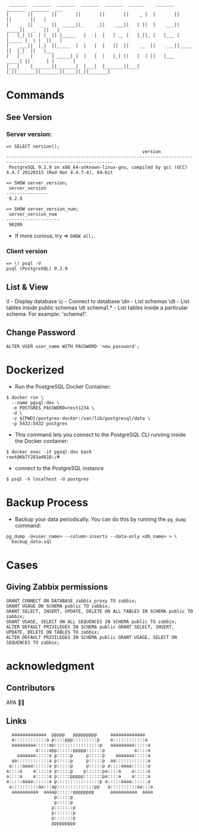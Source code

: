 ```
 _______  _______  _______  _______  _______  ______    _______  _______  _______  ___     
|       ||       ||       ||       ||       ||    _ |  |       ||       ||       ||   |    
|    _  ||   _   ||  _____||_     _||    ___||   | ||  |    ___||  _____||   _   ||   |    
|   |_| ||  | |  || |_____   |   |  |   | __ |   |_||_ |   |___ | |_____ |  | |  ||   |    
|    ___||  |_|  ||_____  |  |   |  |   ||  ||    __  ||    ___||_____  ||  |_|  ||   |___ 
|   |    |       | _____| |  |   |  |   |_| ||   |  | ||   |___  _____| ||      | |       |
|___|    |_______||_______|  |___|  |_______||___|  |_||_______||_______||____||_||_______|
```
# Commands

## See Version
### Server version:
```
=> SELECT version();
                                                   version                                                    
--------------------------------------------------------------------------------------------------------------
 PostgreSQL 9.2.9 on x86_64-unknown-linux-gnu, compiled by gcc (GCC) 4.4.7 20120313 (Red Hat 4.4.7-4), 64-bit

=> SHOW server_version;
 server_version 
----------------
 9.2.9

=> SHOW server_version_num;
 server_version_num 
--------------------
 90209
 ```
- If more curious, try => ``` SHOW all; ```.

### Client version
```
=> \! psql -V
psql (PostgreSQL) 9.2.9
```

## List & View
\l - Display database
\c - Connect to database
\dn - List schemas
\dt - List tables inside public schemas
\dt schema1.* - List tables inside a particular schema. For example: 'schema1'.

## Change Password
```
ALTER USER user_name WITH PASSWORD 'new_password';
```

# Dockerized
- Run the PostgreSQL Docker Container:
```
$ docker run \
  --name pgsql-dev \
  -e POSTGRES_PASSWORD=test1234 \
  -d \
  -v ${PWD}/postgres-docker:/var/lib/postgresql/data \
  -p 5432:5432 postgres 
```

- This command lets you connect to the PostgreSQL CLI running inside the Docker container:
```
$ docker exec -it pgsql-dev bash
root@6b7f283ad618:/#
```

- connect to the PostgreSQL instance
```
$ psql -h localhost -U postgres
```

# Backup Process
- Backup your data periodically. You can do this by running the ```pg_dump``` command:
```
pg_dump -U<user_name> --column-inserts --data-only <db_name> > \
  backup_data.sql
```

# Cases
## Giving Zabbix permissions
```
GRANT CONNECT ON DATABASE zabbix_proxy TO zabbix;
GRANT USAGE ON SCHEMA public TO zabbix;
GRANT SELECT, INSERT, UPDATE, DELETE ON ALL TABLES IN SCHEMA public TO zabbix;
GRANT USAGE, SELECT ON ALL SEQUENCES IN SCHEMA public TO zabbix;
ALTER DEFAULT PRIVILEGES IN SCHEMA public GRANT SELECT, INSERT, UPDATE, DELETE ON TABLES TO zabbix;
ALTER DEFAULT PRIVILEGES IN SCHEMA public GRANT USAGE, SELECT ON SEQUENCES TO zabbix;
```

# acknowledgment
## Contributors

APA 🖖🏻

## Links

```                                                                                
  aaaaaaaaaaaaa  ppppp   ppppppppp     aaaaaaaaaaaaa   
  a::::::::::::a p::::ppp:::::::::p    a::::::::::::a  
  aaaaaaaaa:::::ap:::::::::::::::::p   aaaaaaaaa:::::a 
           a::::app::::::ppppp::::::p           a::::a 
    aaaaaaa:::::a p:::::p     p:::::p    aaaaaaa:::::a 
  aa::::::::::::a p:::::p     p:::::p  aa::::::::::::a 
 a::::aaaa::::::a p:::::p     p:::::p a::::aaaa::::::a 
a::::a    a:::::a p:::::p    p::::::pa::::a    a:::::a 
a::::a    a:::::a p:::::ppppp:::::::pa::::a    a:::::a 
a:::::aaaa::::::a p::::::::::::::::p a:::::aaaa::::::a 
 a::::::::::aa:::ap::::::::::::::pp   a::::::::::aa:::a
  aaaaaaaaaa  aaaap::::::pppppppp      aaaaaaaaaa  aaaa
                  p:::::p                              
                  p:::::p                              
                 p:::::::p                             
                 p:::::::p                             
                 p:::::::p                             
                 ppppppppp                                                        
```